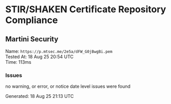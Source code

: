 # STIR/SHAKEN Certificate Repository Compliance

## Martini Security

Name: `https://p.mtsec.me/2e5a/dFW_G0jBwgBi.pem`\
Tested At: 18 Aug 25 20:54 UTC\
Time: 113ms

### Issues

no warning, or error, or notice date level issues were found

Generated: 18 Aug 25 21:13 UTC